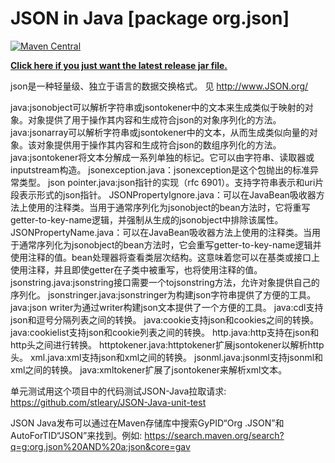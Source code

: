 JSON in Java [package org.json]
===============================

[![Maven Central](https://img.shields.io/maven-central/v/org.json/json.svg)](https://mvnrepository.com/artifact/org.json/json)

**[Click here if you just want the latest release jar file.](https://repo1.maven.org/maven2/org/json/json/20190722/json-20190722.jar)**

json是一种轻量级、独立于语言的数据交换格式。
见 http://www.JSON.org/

java:jsonobject可以解析字符串或jsontokener中的文本来生成类似于映射的对象。对象提供了用于操作其内容和生成符合json的对象序列化的方法。
java:jsonarray可以解析字符串或jsontokener中的文本，从而生成类似向量的对象。该对象提供用于操作其内容和生成符合json的数组序列化的方法。
java:jsontokener将文本分解成一系列单独的标记。它可以由字符串、读取器或inputstream构造。
jsonexception.java：jsonexception是这个包抛出的标准异常类型。
json pointer.java:json指针的实现（rfc 6901）。支持字符串表示和uri片段表示形式的json指针。
JSONPropertyIgnore.java：可以在JavaBean吸收器方法上使用的注释类。当用于通常序列化为jsonobject的bean方法时，它将重写getter-to-key-name逻辑，并强制从生成的jsonobject中排除该属性。
JSONPropertyName.java：可以在JavaBean吸收器方法上使用的注释类。当用于通常序列化为jsonobject的bean方法时，它会重写getter-to-key-name逻辑并使用注释的值。bean处理器将查看类层次结构。这意味着您可以在基类或接口上使用注释，并且即使getter在子类中被重写，也将使用注释的值。
jsonstring.java:jsonstring接口需要一个tojsonstring方法，允许对象提供自己的序列化。
jsonstringer.java:jsonstringer为构建json字符串提供了方便的工具。
java:json writer为通过writer构建json文本提供了一个方便的工具。
java:cdl支持json和逗号分隔列表之间的转换。
java:cookie支持json和cookies之间的转换。
java:cookielist支持json和cookie列表之间的转换。
http.java:http支持在json和http头之间进行转换。
httptokener.java:httptokener扩展jsontokener以解析http头。
xml.java:xml支持json和xml之间的转换。
jsonml.java:jsonml支持jsonml和xml之间的转换。
java:xmltokener扩展了jsontokener来解析xml文本。

单元测试用这个项目中的代码测试JSON-Java拉取请求:
https://github.com/stleary/JSON-Java-unit-test

JSON Java发布可以通过在Maven存储库中搜索GyPID“Org .JSON”和AutoForTID“JSON”来找到。例如:
https://search.maven.org/search?q=g:org.json%20AND%20a:json&core=gav
